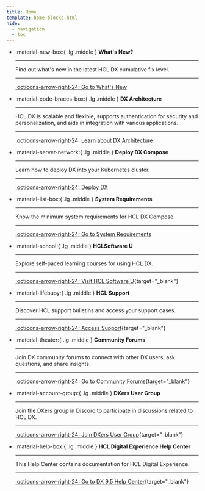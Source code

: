 ```yaml
---
title: Home
template: home-blocks.html
hide:
  - navigation
  - toc
---
```


<div class="grid cards" markdown>

-   :material-new-box:{ .lg .middle } __What's New?__

    ---

    Find out what's new in the latest HCL DX cumulative fix level.

    ---

    [:octicons-arrow-right-24: Go to What's New](./whats_new/cf224.md)
    
-   :material-code-braces-box:{ .lg .middle } __DX Architecture__

    ---

    HCL DX is scalable and flexible, supports authentication for security and personalization, and aids in integration with various applications.

    ---

    [:octicons-arrow-right-24: Learn about DX Architecture](./getting_started/architecture_dependencies.md)

-   :material-server-network:{ .lg .middle } __Deploy DX Compose__

    ---

    Learn how to deploy DX into your Kubernetes cluster. 

    ---

    [:octicons-arrow-right-24: Deploy DX](./deploy_dx/index.md)

-   :material-list-box:{ .lg .middle } __System Requirements__

    ---

    Know the minimum system requirements for HCL DX Compose.

    ---

    [:octicons-arrow-right-24: Go to System Requirements](./getting_started/system_requirements.md)

-   :material-school:{ .lg .middle } __HCLSoftware U__

    ---

    Explore self-paced learning courses for using HCL DX.

    ---

    [:octicons-arrow-right-24: Visit HCL Software U](https://hclsoftwareu.hcltechsw.com/hcl-dx){target="_blank"}

-   :material-lifebuoy:{ .lg .middle } __HCL Support__

    ---

    Discover HCL support bulletins and access your support cases.

    ---

    [:octicons-arrow-right-24: Access Support](https://support.hcltechsw.com/csm?id=csm_index){target="_blank"}

-   :material-theater:{ .lg .middle } __Community Forums__

    ---

    Join DX community forums to connect with other DX users, ask questions, and share insights.

    ---

    [:octicons-arrow-right-24: Go to Community Forums](https://support.hcltechsw.com/community){target="_blank"}

-   :material-account-group:{ .lg .middle } __DXers User Group__

    ---

    Join the DXers group in Discord to participate in discussions related to HCL DX.

    ---

    [:octicons-arrow-right-24: Join DXers User Group](https://ptb.discord.com/channels/787019554173485067/802205783962026034){target="_blank"}

-   :material-help-box:{ .lg .middle } __HCL Digital Experience Help Center__

    ---

    This Help Center contains documentation for HCL Digital Experience.

    ---

    [:octicons-arrow-right-24: Go to DX 9.5 Help Center](https://opensource.hcltechsw.com/digital-experience/latest/){target="_blank"}

</div>
